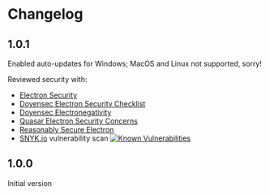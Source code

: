 # Changelog


## 1.0.1
Enabled auto-updates for Windows; MacOS and Linux not supported, sorry!

Reviewed security with:
* [Electron Security](https://www.electronjs.org/docs/tutorial/security)
* [Doyensec Electron Security Checklist](https://doyensec.com/resources/us-17-Carettoni-Electronegativity-A-Study-Of-Electron-Security-wp.pdf)
* [Doyensec Electronegativity](https://github.com/doyensec/electronegativity)
* [Quasar Electron Security Concerns](https://quasar.dev/quasar-cli/developing-electron-apps/electron-security-concerns)
* [Reasonably Secure Electron](https://know.bishopfox.com/research/reasonably-secure-electron)
* [SNYK.io](https://snyk.io/) vulnerability scan [![Known Vulnerabilities](https://snyk.io/test/github/mrstallion/fchat-rising/badge.svg)](https://snyk.io/test/github/mrstallion/fchat-rising)


## 1.0.0

Initial version
